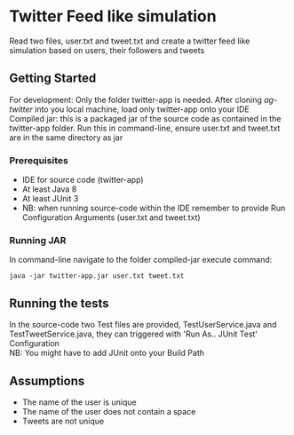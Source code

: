 # Twitter Feed like simulation

Read two files, user.txt and tweet.txt and create a twitter feed like simulation based on users, their followers and tweets

## Getting Started

For development: Only the folder twitter-app is needed. After cloning *ag-twitter* into you local machine, load only twitter-app onto your IDE <br />
Compiled jar: this is a packaged jar of the source code as contained in the twitter-app folder. Run this in command-line, ensure user.txt and tweet.txt are in the same directory as jar

### Prerequisites

* IDE for source code (twitter-app)
* At least Java 8
* At least JUnit 3
* NB: when running source-code within the IDE remember to provide Run Configuration Arguments (user.txt and tweet.txt)

### Running JAR

In command-line navigate to the folder compiled-jar
execute command:
```
java -jar twitter-app.jar user.txt tweet.txt
```

## Running the tests

In the source-code two Test files are provided, TestUserService.java and TestTweetService.java, they can triggered with 'Run As.. JUnit Test' Configuration 
<br />NB: You might have to add JUnit onto your Build Path


## Assumptions
* The name of the user is unique
* The name of the user does not contain a space
* Tweets are not unique


